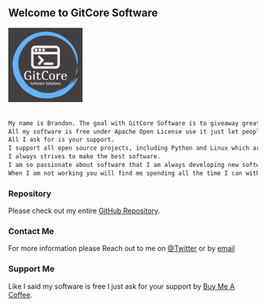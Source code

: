 ## Welcome to GitCore Software
![](1d9e66cb-0bb9-41f7-b578-3b73dc420139_200x200-1-150x150.png)

```markdown

My name is Brandon. The goal with GitCore Software is to giveaway great software for free. 
All my software is free under Apache Open License use it just let people know where you got it.
All I ask for is your support.
I support all open source projects, including Python and Linux which are my favorites.
I always strives to make the best software.
I am so passionate about software that I am always developing new software, features or messing with a new API. 
When I am not working you will find me spending all the time I can with my wife and two kids.

```
### Repository

Please check out my entire [GitHub Repository](https://github.com/helix2301).

### Contact Me

For more information please
Reach out to me on [@Twitter](https://twitter.com/kb3yua) or by [email](mailto:brandon@gitcore.com)

### Support Me

Like I said my software is free I just ask for your support by [Buy Me A Coffee](https://www.buymeacoffee.com/helix2301).
